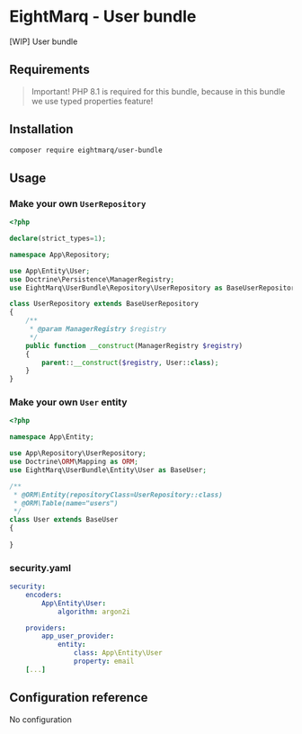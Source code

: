 # EightMarq - User bundle

[WIP] User bundle 

## Requirements

> Important! PHP 8.1 is required for this bundle, because in this bundle we use typed properties feature!

## Installation

```bash
composer require eightmarq/user-bundle
```

## Usage

### Make your own `UserRepository`

```php
<?php

declare(strict_types=1);

namespace App\Repository;

use App\Entity\User;
use Doctrine\Persistence\ManagerRegistry;
use EightMarq\UserBundle\Repository\UserRepository as BaseUserRepository;

class UserRepository extends BaseUserRepository
{
    /**
     * @param ManagerRegistry $registry
     */
    public function __construct(ManagerRegistry $registry)
    {
        parent::__construct($registry, User::class);
    }
}
```

### Make your own `User` entity

```php
<?php

namespace App\Entity;

use App\Repository\UserRepository;
use Doctrine\ORM\Mapping as ORM;
use EightMarq\UserBundle\Entity\User as BaseUser;

/**
 * @ORM\Entity(repositoryClass=UserRepository::class)
 * @ORM\Table(name="users")
 */
class User extends BaseUser
{
   
}
```

### security.yaml

```yaml
security:
    encoders:
        App\Entity\User:
            algorithm: argon2i

    providers:
        app_user_provider:
            entity:
                class: App\Entity\User
                property: email
    [...]
```

## Configuration reference

No configuration
